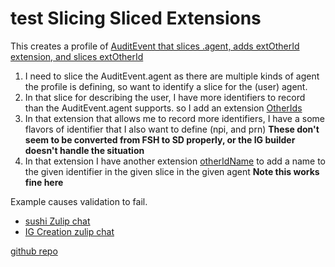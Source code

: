 # test Slicing Sliced Extensions

This creates a profile of [AuditEvent that slices .agent, adds extOtherId extension, and slices extOtherId](StructureDefinition-ThirdSliceProfile.html) 

1. I need to slice the AuditEvent.agent as there are multiple kinds of agent the profile is defining, so want to identify a slice for the (user) agent.
2. In that slice for describing the user, I have more identifiers to record than the AuditEvent.agent supports. so I add an extension [OtherIds](StructureDefinition-OtherId.html)
3. In that extension that allows me to record more identifiers, I have a some flavors of identifier that I also want to define (npi, and prn) **These don't seem to be converted from FSH to SD properly, or the IG builder doesn't handle the situation**
4. In that extension I have another extension [otherIdName](StructureDefinition-OtherIdName.html) to add a name to the given identifier in the given slice in the given agent **Note this works fine here**


Example causes validation to fail. 

- [sushi Zulip chat](https://chat.fhir.org/#narrow/stream/215610-shorthand/topic/slicing.20an.20extension.20on.20a.20slice)
- [IG Creation zulip chat](https://chat.fhir.org/#narrow/stream/179252-IG-creation/topic/slicing.20sliced.20extension)

[github repo](https://github.com/JohnMoehrke/SlicingSlicedExtension)
